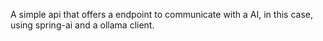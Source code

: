 A simple api that offers a endpoint to communicate with a AI, in this case, using spring-ai and a ollama client.
